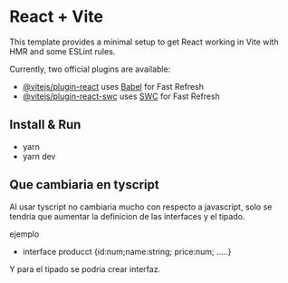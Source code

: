 # React + Vite

This template provides a minimal setup to get React working in Vite with HMR and some ESLint rules.

Currently, two official plugins are available:

- [@vitejs/plugin-react](https://github.com/vitejs/vite-plugin-react/blob/main/packages/plugin-react/README.md) uses [Babel](https://babeljs.io/) for Fast Refresh
- [@vitejs/plugin-react-swc](https://github.com/vitejs/vite-plugin-react-swc) uses [SWC](https://swc.rs/) for Fast Refresh

## Install & Run
- yarn 
- yarn dev
## Que cambiaria en tyscript

Al usar tyscript no cambiaria mucho con respecto a javascript, solo se tendria que aumentar la definicion de las interfaces y el tipado.

ejemplo

- interface producct {id:num;name:string; price:num; .....}
  
Y para el tipado se podria crear interfaz.
